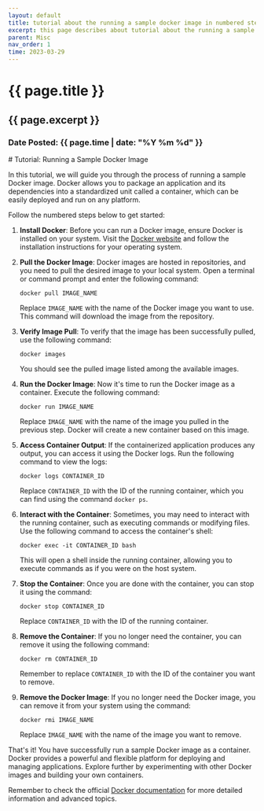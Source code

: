```yaml
---
layout: default
title: tutorial about the running a sample docker image in numbered steps
excerpt: this page describes about tutorial about the running a sample docker image in numbered steps
parent: Misc
nav_order: 1
time: 2023-03-29
---
```

<h1>{{ page.title }}</h1>
<h2>{{ page.excerpt }}</h2>
<h3>Date Posted: {{ page.time | date: "%Y %m %d" }}</h3>
# Tutorial: Running a Sample Docker Image

In this tutorial, we will guide you through the process of running a sample Docker image. Docker allows you to package an application and its dependencies into a standardized unit called a container, which can be easily deployed and run on any platform.

Follow the numbered steps below to get started:

1. **Install Docker**: Before you can run a Docker image, ensure Docker is installed on your system. Visit the [Docker website](https://www.docker.com/get-started) and follow the installation instructions for your operating system.

2. **Pull the Docker Image**: Docker images are hosted in repositories, and you need to pull the desired image to your local system. Open a terminal or command prompt and enter the following command:
   ```
   docker pull IMAGE_NAME
   ```
   Replace `IMAGE_NAME` with the name of the Docker image you want to use. This command will download the image from the repository.

3. **Verify Image Pull**: To verify that the image has been successfully pulled, use the following command:
   ```
   docker images
   ```
   You should see the pulled image listed among the available images.

4. **Run the Docker Image**: Now it's time to run the Docker image as a container. Execute the following command:
   ```
   docker run IMAGE_NAME
   ```
   Replace `IMAGE_NAME` with the name of the image you pulled in the previous step. Docker will create a new container based on this image.

5. **Access Container Output**: If the containerized application produces any output, you can access it using the Docker logs. Run the following command to view the logs:
   ```
   docker logs CONTAINER_ID
   ```
   Replace `CONTAINER_ID` with the ID of the running container, which you can find using the command `docker ps`.

6. **Interact with the Container**: Sometimes, you may need to interact with the running container, such as executing commands or modifying files. Use the following command to access the container's shell:
   ```
   docker exec -it CONTAINER_ID bash
   ```
   This will open a shell inside the running container, allowing you to execute commands as if you were on the host system.

7. **Stop the Container**: Once you are done with the container, you can stop it using the command:
   ```
   docker stop CONTAINER_ID
   ```
   Replace `CONTAINER_ID` with the ID of the running container.

8. **Remove the Container**: If you no longer need the container, you can remove it using the following command:
   ```
   docker rm CONTAINER_ID
   ```
   Remember to replace `CONTAINER_ID` with the ID of the container you want to remove.

9. **Remove the Docker Image**: If you no longer need the Docker image, you can remove it from your system using the command:
   ```
   docker rmi IMAGE_NAME
   ```
   Replace `IMAGE_NAME` with the name of the image you want to remove.

That's it! You have successfully run a sample Docker image as a container. Docker provides a powerful and flexible platform for deploying and managing applications. Explore further by experimenting with other Docker images and building your own containers.

Remember to check the official [Docker documentation](https://docs.docker.com) for more detailed information and advanced topics.